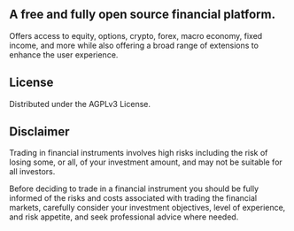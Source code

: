 
## A free and fully open source financial platform.

Offers access to equity, options, crypto, forex, macro economy, fixed income, and more while also offering a broad range of extensions to enhance the user experience.



## License

Distributed under the AGPLv3 License. 

## Disclaimer

Trading in financial instruments involves high risks including the risk of losing some, or all, of your investment
amount, and may not be suitable for all investors.

Before deciding to trade in a financial instrument you should be fully informed of the risks and costs associated with trading the financial markets, carefully consider your investment objectives, level of experience, and risk appetite, and seek professional advice where needed.

